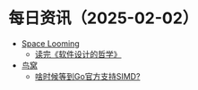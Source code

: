 ﻿# 每日资讯（2025-02-02）

- [Space Looming](http://yibie.github.io/index.xml)
  - [读完《软件设计的哲学》](https://www.gtdstudy.com/posts/finishing-reading-the-philosophy-of-software-design/)
- [鸟窝](https://colobu.com/atom.xml)
  - [啥时候等到Go官方支持SIMD?](https://colobu.com/2025/02/01/the-state-of-simd-in-go/)
